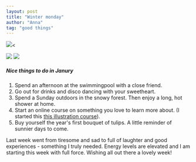```yaml
---
layout: post
title: "Winter monday"
author: "Anna"
tag: "good things"
---
```


<img border="0" href="https://www.flickr.com/photos/halinakema/45902068015/in/photostream/" src="https://farm8.staticflickr.com/7883/46091959024_4f3906ba4f_c.jpg"><

<img border="0" href="https://www.flickr.com/photos/halinakema/31875593867/in/photostream/" src="https://farm5.staticflickr.com/4878/31875593867_011f47bcdd_c.jpg">

<img border="0" href="https://www.flickr.com/photos/halinakema/46092012644/in/photostream/" src="https://farm8.staticflickr.com/7804/46092012644_af621b1b01_c.jpg">

##### Nice things to do in Janury

1. Spend an afternoon at the swimmingpool with a close friend. 
2. Go out for drinks and disco dancing with your sweetheart.
3. Spend a Sunday outdoors in the snowy forest. Then enjoy a long, hot shower at home.  
4. Start an online course on something you love to learn more about. (I started this [this illustration course](https://www.kadenze.com/courses/introduction-to-graphic-illustration-v/sessions/what-is-good-illustration)).
5. Buy yourself the year's first bouquet of tulips. A little reminder of sunnier days to come.   

Last week went from tiresome and sad to full of laughter and good experiences - something I truly needed. Energy levels are elevated and I am starting this week with full force. Wishing all out there a lovely week!



